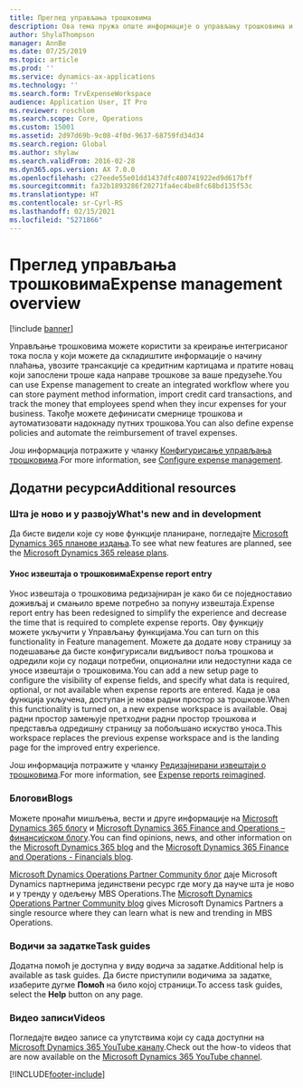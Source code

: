 ```yaml
---
title: Преглед управљања трошковима
description: Ова тема пружа опште информације о управљању трошковима и везе до додатних ресурса. Управљање трошковима можете користити за креирање интегрисаног тока посла у који можете да складиштите информације о начину плаћања, увозите трансакције са кредитним картицама и пратите новац који запослени троше када направе трошкове за ваше предузеће.
author: ShylaThompson
manager: AnnBe
ms.date: 07/25/2019
ms.topic: article
ms.prod: ''
ms.service: dynamics-ax-applications
ms.technology: ''
ms.search.form: TrvExpenseWorkspace
audience: Application User, IT Pro
ms.reviewer: roschlom
ms.search.scope: Core, Operations
ms.custom: 15001
ms.assetid: 2d97d69b-9c08-4f0d-9637-68759fd34d34
ms.search.region: Global
ms.author: shylaw
ms.search.validFrom: 2016-02-28
ms.dyn365.ops.version: AX 7.0.0
ms.openlocfilehash: c27eede55e01dd1437dfc480741922ed9d617bff
ms.sourcegitcommit: fa32b1893286f20271fa4ec4be8fc68bd135f53c
ms.translationtype: HT
ms.contentlocale: sr-Cyrl-RS
ms.lasthandoff: 02/15/2021
ms.locfileid: "5271866"
---
```

# <a name="expense-management-overview"></a><span data-ttu-id="ef37c-104">Преглед управљања трошковима</span><span class="sxs-lookup"><span data-stu-id="ef37c-104">Expense management overview</span></span>

[!include [banner](../includes/banner.md)]

<span data-ttu-id="ef37c-105">Управљање трошковима можете користити за креирање интегрисаног тока посла у који можете да складиштите информације о начину плаћања, увозите трансакције са кредитним картицама и пратите новац који запослени троше када направе трошкове за ваше предузеће.</span><span class="sxs-lookup"><span data-stu-id="ef37c-105">You can use Expense management to create an integrated workflow where you can store payment method information, import credit card transactions, and track the money that employees spend when they incur expenses for your business.</span></span> <span data-ttu-id="ef37c-106">Такође можете дефинисати смернице трошкова и аутоматизовати надокнаду путних трошкова.</span><span class="sxs-lookup"><span data-stu-id="ef37c-106">You can also define expense policies and automate the reimbursement of travel expenses.</span></span>

<span data-ttu-id="ef37c-107">Још информација потражите у чланку [Конфигурисање управљања трошковима](plan-expense-management.md).</span><span class="sxs-lookup"><span data-stu-id="ef37c-107">For more information, see [Configure expense management](plan-expense-management.md).</span></span>

## <a name="additional-resources"></a><span data-ttu-id="ef37c-108">Додатни ресурси</span><span class="sxs-lookup"><span data-stu-id="ef37c-108">Additional resources</span></span>

### <a name="whats-new-and-in-development"></a><span data-ttu-id="ef37c-109">Шта је ново и у развоју</span><span class="sxs-lookup"><span data-stu-id="ef37c-109">What's new and in development</span></span>

<span data-ttu-id="ef37c-110">Да бисте видели које су нове функције планиране, погледајте [Microsoft Dynamics 365 планове издања](https://go.microsoft.com/fwlink/?linkid=2010158).</span><span class="sxs-lookup"><span data-stu-id="ef37c-110">To see what new features are planned, see the [Microsoft Dynamics 365 release plans](https://go.microsoft.com/fwlink/?linkid=2010158).</span></span>

#### <a name="expense-report-entry"></a><span data-ttu-id="ef37c-111">Унос извештаја о трошковима</span><span class="sxs-lookup"><span data-stu-id="ef37c-111">Expense report entry</span></span>

<span data-ttu-id="ef37c-112">Унос извештаја о трошковима редизајниран је како би се поједноставио доживљај и смањило време потребно за попуну извештаја.</span><span class="sxs-lookup"><span data-stu-id="ef37c-112">Expense report entry has been redesigned to simplify the experience and decrease the time that is required to complete expense reports.</span></span> <span data-ttu-id="ef37c-113">Ову функцију можете укључити у Управљању функцијама.</span><span class="sxs-lookup"><span data-stu-id="ef37c-113">You can turn on this functionality in Feature management.</span></span> <span data-ttu-id="ef37c-114">Можете да додате нову страницу за подешавање да бисте конфигурисали видљивост поља трошкова и одредили који су подаци потребни, опционални или недоступни када се уносе извештаји о трошковима.</span><span class="sxs-lookup"><span data-stu-id="ef37c-114">You can add a new setup page to configure the visibility of expense fields, and specify what data is required, optional, or not available when expense reports are entered.</span></span> <span data-ttu-id="ef37c-115">Када је ова функција укључена, доступан је нови радни простор за трошкове.</span><span class="sxs-lookup"><span data-stu-id="ef37c-115">When this functionality is turned on, a new expense workspace is available.</span></span> <span data-ttu-id="ef37c-116">Овај радни простор замењује претходни радни простор трошкова и представља одредишну страницу за побољшано искуство уноса.</span><span class="sxs-lookup"><span data-stu-id="ef37c-116">This workspace replaces the previous expense workspace and is the landing page for the improved entry experience.</span></span>

<span data-ttu-id="ef37c-117">Још информација потражите у чланку [Редизајнирани извештаји о трошковима](ExpenseWorkspaceNew.md).</span><span class="sxs-lookup"><span data-stu-id="ef37c-117">For more information, see [Expense reports reimagined](ExpenseWorkspaceNew.md).</span></span>

### <a name="blogs"></a><span data-ttu-id="ef37c-118">Блогови</span><span class="sxs-lookup"><span data-stu-id="ef37c-118">Blogs</span></span>

<span data-ttu-id="ef37c-119">Можете пронаћи мишљења, вести и друге информације на [Microsoft Dynamics 365 блогу](https://community.dynamics.com/b/msftdynamicsblog?c=Enterprise) и [Microsoft Dynamics 365 Finance and Operations – финансијском блогу](https://community.dynamics.com/365/financeandoperations/b/financials).</span><span class="sxs-lookup"><span data-stu-id="ef37c-119">You can find opinions, news, and other information on the [Microsoft Dynamics 365 blog](https://community.dynamics.com/b/msftdynamicsblog?c=Enterprise) and the [Microsoft Dynamics 365 Finance and Operations - Financials blog](https://community.dynamics.com/365/financeandoperations/b/financials).</span></span>

<span data-ttu-id="ef37c-120">[Microsoft Dynamics Operations Partner Community блог](https://community.dynamics.com/partner/b/operationspartnercommunityblog) даје Microsoft Dynamics партнерима јединствени ресурс где могу да науче шта је ново и у тренду у одељењу MBS Operations.</span><span class="sxs-lookup"><span data-stu-id="ef37c-120">The [Microsoft Dynamics Operations Partner Community blog](https://community.dynamics.com/partner/b/operationspartnercommunityblog) gives Microsoft Dynamics Partners a single resource where they can learn what is new and trending in MBS Operations.</span></span>

### <a name="task-guides"></a><span data-ttu-id="ef37c-121">Водичи за задатке</span><span class="sxs-lookup"><span data-stu-id="ef37c-121">Task guides</span></span>

<span data-ttu-id="ef37c-122">Додатна помоћ је доступна у виду водича за задатке.</span><span class="sxs-lookup"><span data-stu-id="ef37c-122">Additional help is available as task guides.</span></span> <span data-ttu-id="ef37c-123">Да бисте приступили водичима за задатке, изаберите дугме **Помоћ** на било којој страници.</span><span class="sxs-lookup"><span data-stu-id="ef37c-123">To access task guides, select the **Help** button on any page.</span></span>

### <a name="videos"></a><span data-ttu-id="ef37c-124">Видео записи</span><span class="sxs-lookup"><span data-stu-id="ef37c-124">Videos</span></span>

<span data-ttu-id="ef37c-125">Погледајте видео записе са упутствима који су сада доступни на [Microsoft Dynamics 365 YouTube каналу](https://www.youtube.com/channel/UCJGCg4rB3QSs8y_1FquelBQ).</span><span class="sxs-lookup"><span data-stu-id="ef37c-125">Check out the how-to videos that are now available on the [Microsoft Dynamics 365 YouTube channel](https://www.youtube.com/channel/UCJGCg4rB3QSs8y_1FquelBQ).</span></span>


[!INCLUDE[footer-include](../includes/footer-banner.md)]